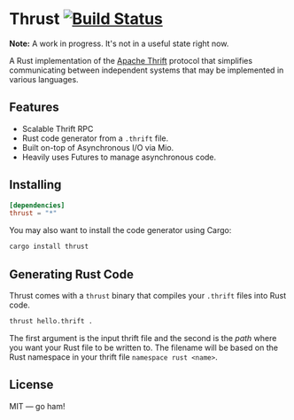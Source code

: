 # Thrust [![Build Status](https://travis-ci.org/thehydroimpulse/thrust.svg?branch=master)](https://travis-ci.org/thehydroimpulse/thrust)

**Note:** A work in progress. It's not in a useful state right now.

A Rust implementation of the [Apache Thrift](https://thrift.apache.org/) protocol that simplifies communicating between independent systems that may be implemented in various languages.

## Features

- Scalable Thrift RPC
- Rust code generator from a `.thrift` file.
- Built on-top of Asynchronous I/O via Mio.
- Heavily uses Futures to manage asynchronous code.

## Installing

```toml
[dependencies]
thrust = "*"
```

You may also want to install the code generator using Cargo:

```bash
cargo install thrust
```

## Generating Rust Code

Thrust comes with a `thrust` binary that compiles your `.thrift` files into Rust code.

```bash
thrust hello.thrift .
```

The first argument is the input thrift file and the second is the *path* where you want your
Rust file to be written to. The filename will be based on the Rust namespace in your thrift file `namespace rust <name>`.

## License

MIT &mdash; go ham!
